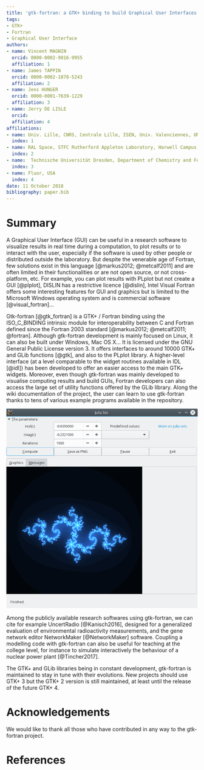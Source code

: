 ```yaml
---
title: 'gtk-fortran: a GTK+ binding to build Graphical User Interfaces in Fortran'
tags:
- GTK+
- Fortran
- Graphical User Interface
authors:
- name: Vincent MAGNIN
  orcid: 0000-0002-9016-9955
  affiliation: 1
- name: James TAPPIN
  orcid: 0000-0002-1878-5243
  affiliation: 2
- name: Jens HUNGER
  orcid: 0000-0001-7639-1229
  affiliation: 3
- name: Jerry DE LISLE
  orcid: 
  affiliation: 4
affiliations:
- name: Univ. Lille, CNRS, Centrale Lille, ISEN, Univ. Valenciennes, UMR 8520 - IEMN, F-59000 Lille, France
  index: 1
- name: RAL Space, STFC Rutherford Appleton Laboratory, Harwell Campus​, Didcot,Oxfordshire OX11 0QX, United Kingdom
  index: 2
- name:  Technische Universität Dresden, Department of Chemistry and Food Chemistry, Dresden, Germany
  index: 3
- name: Fluor, USA
  index: 4
date: 11 October 2018
bibliography: paper.bib
---
```


# Summary

A Graphical User Interface (GUI) can be useful in a research software to visualize results in real time during a computation, to plot results or to interact with the user, especially if the software is used by other people or distributed outside the laboratory. But despite the venerable age of Fortran, few solutions exist in this language [@markus2012; @metcalf2011] and are often limited in their functionalities or are not open source, or not cross-platform, etc. For example, you can plot results with PLplot but not create a GUI [@plplot],  DISLIN has a restrictive licence [@dislin], Intel Visual Fortran offers some interesting features for GUI and graphics but is limited to the Microsoft Windows operating system and is commercial software [@visual_fortran]...

Gtk-fortran [@gtk_fortran] is a GTK+ / Fortran binding using the ISO\_C\_BINDING intrinsic module for interoperability between C and Fortran defined since the Fortran 2003 standard [@markus2012; @metcalf2011; @fortran]. Although gtk-fortran development is mainly focused on Linux, it can also be built under Windows, Mac OS X... It is licensed under the GNU General Public License version 3. It offers interfaces to around 10000 GTK+ and GLib functions [@gtk], and also to the PLplot library.  A higher-level interface (at a level comparable to the widget routines available in IDL [@idl]) has been developed to offer an easier access to the main GTK+ widgets. Moreover, even though gtk-fortran was mainly developed to visualise computing results and build GUIs, Fortran developers can also access the large set of utility functions offered by the GLib library. Along the wiki documentation of the project, the user can learn to use gtk-fortran thanks to tens of various example programs available in the repository.

![A Fortran program using gtk-fortran to visualize Julia Sets.](paper.png)

Among the publicly available research softwares using gtk-fortran, we can cite for example UncertRadio [@Kanisch2016], designed for a generalized evaluation of environmental radioactivity measurements, and the gene network editor NetworkMaker [@NetworkMaker] software. Coupling a modelling code with gtk-fortran can also be useful for teaching at the college level, for instance to simulate interactively the behaviour of a nuclear power plant [@Tincher2017].

The GTK+ and GLib libraries being in constant development, gtk-fortran is maintained to stay in tune with their evolutions. New projects should use GTK+ 3 but the GTK+ 2 version is still maintained, at least until the release of the future GTK+ 4.

# Acknowledgements

We would like to thank all those who have contributed in any way to the gtk-fortran project.

# References


